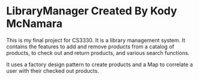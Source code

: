 # LibraryManager Created By Kody McNamara
This is my final project for CS3330. It is a library management system.
It contains the features to add and remove products from a catalog of products, to check out and return products, and various search functions.

It uses a factory design pattern to create products and a Map to correlate a user with their checked out products.
